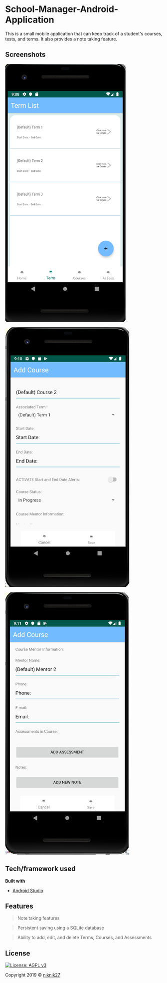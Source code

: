 # School-Manager-Android-Application
This is a small mobile application that can keep track of a student's courses, tests, and terms. 
It also provides a note taking feature.

## Screenshots
![Image](/images/SchoolManagerScreenshots/AndroidScreenshot1.png?raw=true "Screenshot 1")

![Image](/images/SchoolManagerScreenshots/AndroidScreenshot2.png?raw=true "Screenshot 2")

![Image](/images/SchoolManagerScreenshots/AndroidScreenshot3.png?raw=true "Screenshot 3")

## Tech/framework used
<b>Built with</b>
- [Android Studio](https://developer.android.com/studio)

## Features
  > Note taking features
  
  > Persistent saving using a SQLite database
  
  > Ability to add, edit, and delete Terms, Courses, and Assessments

## License
[![License: AGPL v3](https://img.shields.io/badge/License-AGPL%20v3-blue.svg)](https://www.gnu.org/licenses/agpl-3.0)

Copyright 2019 © [niknik27](https://github.com/niknik27)
